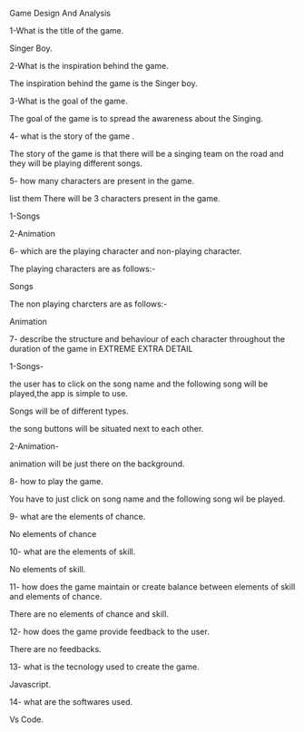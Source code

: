 Game Design And Analysis

1-What is the title of the game.

Singer Boy.

2-What is the inspiration behind the game.

The inspiration behind the game is the Singer boy.

3-What is the goal of the game.

The goal of the game is to spread the awareness about the Singing.

4- what is the story of the game .

The story of the game is that there will be a singing team on the road and they will be playing different songs.

5- how many characters are present in the game.

list them There will be 3 characters present in the game.

1-Songs

2-Animation 

6- which are the playing character and non-playing character.

The playing characters are as follows:- 

Songs

The non playing charcters are as follows:- 

Animation

7- describe the structure and behaviour of each character throughout the duration of the game in EXTREME EXTRA DETAIL 

1-Songs-

the user has to click on the song name and the following song will be played,the app is simple to use.

Songs will be of different types.

the song buttons will be situated next to each other.

2-Animation-

animation will be just there on the background.

8- how to play the game.

You have to just click on song name and the following song wil be played.

9- what are the elements of chance. 

No elements of chance

10- what are the elements of skill. 

No elements of skill.

11- how does the game maintain or create balance between elements of skill and elements of chance.

There are no elements of chance and skill.

12- how does the game provide feedback to the user. 

There are no feedbacks.

13- what is the tecnology used to create the game. 

Javascript.

14- what are the softwares used. 

Vs Code.
